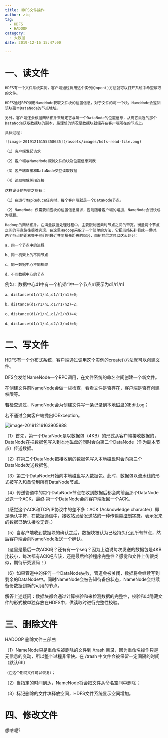 ```yaml
---
title: HDFS文件操作
author: ztq
tag:
  - HDFS
  - HADOOP
category:
  - 大数据
date: 2019-12-16 15:47:00

---
```


# 	一、读文件

	HDFS有一个文件系统实例，客户端通过调用这个实例的open()方法就可以打开系统中希望读取的文件。

	HDFS通过RPC调用NameNode获取文件块的位置信息，对于文件的每一个块，NameNode会返回该块副本DataNode的节点地址。

	另外，客户端还会根据网络拓扑来确定它与每一个DataNode的位置信息，从离它最近的那个DataNode获取数据块的副本，最理想的情况是数据块就储存在客户端所在的节点上。

	具体过程：

	![image-20191216155358635](/assets/images/hdfs-read-file.png)

	（1）客户端发起请求

	（2）客户端与NameNode得到文件的块及位置信息列表

	（3）客户端直接和DataNode交互读取数据

	（4）读取完成关闭连接

	这样设计的巧妙之处有：

	（1）在运行MapReduce任务时，每个客户端就是一个DataNode节点。

	（2）NameNode 仅需要相应块的位置信息请求，否则随着客户端的增加，NameNode会很快成为瓶颈。

	Hadoop的网络拓扑。在海量数据处理过程中，主要限制因素时节点之间的带宽。衡量两个节点之间的带宽往往很难实现，在这里Hadoop采取了一个简单的方法，它把网络拓扑看成一棵树，两个节点的距离等于他们到最近共同祖先距离的综合，而树的层次可以这么划分：

	a、同一个节点中的进程

	b、同一机架上的不同节点

	c、同一数据中心不同机架

	d、不同数据中心的节点

例如：数据中心d1中有一个机架r1中一个节点n1表示为d1/r1/n1

	a、distance(d1/r1/n1,d1/r1/n1)=0;

	b、distance(d1/r1/n1,d1/r1/n2)=2;

	c、distance(d1/r1/n1,d1/r2/n3)=4;

	d、distance(d1/r1/n1,d2/r3/n4)=6; 

# 二、写文件

HDFS有一个分布式系统，客户端通过调用这个实例的create()方法就可以创建文件。

DFS会发给NameNode一个RPC调用，在文件系统的命名空间创建一个新文件。

在创建文件前NameNode会做一些检查，看看文件是否存在，客户端是否有创建权限等。

若检查通过，NameNode会为创建文件写一条记录到本地磁盘的EditLog；

若不通过会向客户端抛出IOException。

![image-20191216163905988](/assets/images/hdfs-write-file.png)

（1）首先，第一个DataNode是以数据包（4KB）的形式从客户端接收数据的，DataNode在把数据包写入到本地磁盘的同时会向第二个DataNode（作为副本节点）传送数据。

（2）在第二个DataNode把接收到的数据包写入本地磁盘时会向第三个DataNode发送数据包。

（3）第三个DataNode开始向本地磁盘写入数据包。此时，数据包以流水线的形式被写入和备份到所有DataNode节点。

（4）传送管道中的每个DataNode节点在收到数据后都会向前面那个DataNode发送一个ACK，最终 第一个DataNode会向客户端发回一个ACK。

（感觉这个ACK和TCP/IP协议中的差不多：ACK (Acknowledge character）即是确认字符，在数据通信中，接收站发给发送站的一种传输类[控制字符](https://baike.baidu.com/item/控制字符/6913704)。表示发来的数据已确认接收无误。）

（5）当客户端收到数据块的确认之后，数据块被认为已经持久化到所有节点，然后客户端会向NameNode发送一个确认。

（这里是最后一次ACK吗？还有有一个seq？因为上边说每次发送的数据包是4KB比较小，每次都有ACK吧应该，还是最后检验程序完整性？感觉和文件上传很类似，期待研究源码！）

（6）如果管道中的任何一个DataNode失败，管道会被关闭，数据将会继续写到剩余的DataNode中。同时NameNode会被告知待备份状态，NameNode会继续备份数据到新的可用的节点。

解答上述疑问：数据块都会通过计算校验和来检测数据的完整性，校验和以隐藏文件的形式被单独存放在HDFS中，供读取时进行完整性校验。

# 三、删除文件

HADOOP	删除文件三部曲

（1）NameNode只是重命名被删除的文件到 /trash 目录，因为重命名操作只是元信息的变动，所以整个过程非常快。在 /trash 中文件会被保留一定间隔的时间（默认6h）

	（在这个期间文件可以恢复）；

（2）当指定的时间到达，NameNode将会把文件从命名空间中删除；

（3）标记删除的文件块释放空间，HDFS文件系统显示空间增加。

# 四、修改文件

想啥呢?

